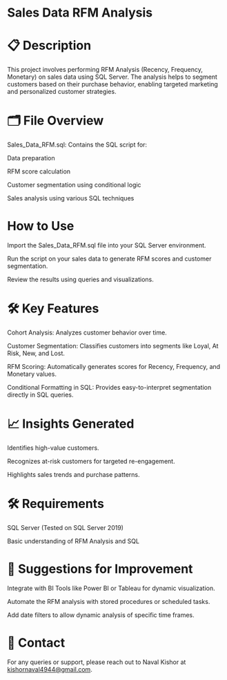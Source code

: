 
# Sales Data RFM Analysis

# 📋 Description

This project involves performing RFM Analysis (Recency, Frequency, Monetary) on sales data using SQL Server. The analysis helps to segment customers based on their purchase behavior, enabling targeted marketing and personalized customer strategies.

# 🗂️ File Overview

Sales_Data_RFM.sql: Contains the SQL script for:

Data preparation

RFM score calculation

Customer segmentation using conditional logic

Sales analysis using various SQL techniques

#  How to Use

Import the Sales_Data_RFM.sql file into your SQL Server environment.

Run the script on your sales data to generate RFM scores and customer segmentation.

Review the results using queries and visualizations.

# 🛠️ Key Features

Cohort Analysis: Analyzes customer behavior over time.

Customer Segmentation: Classifies customers into segments like Loyal, At Risk, New, and Lost.

RFM Scoring: Automatically generates scores for Recency, Frequency, and Monetary values.

Conditional Formatting in SQL: Provides easy-to-interpret segmentation directly in SQL queries.

# 📈 Insights Generated

Identifies high-value customers.

Recognizes at-risk customers for targeted re-engagement.

Highlights sales trends and purchase patterns.

# 🛠️ Requirements

SQL Server (Tested on SQL Server 2019)

Basic understanding of RFM Analysis and SQL

# 🧠 Suggestions for Improvement

Integrate with BI Tools like Power BI or Tableau for dynamic visualization.

Automate the RFM analysis with stored procedures or scheduled tasks.

Add date filters to allow dynamic analysis of specific time frames.

# 📧 Contact

For any queries or support, please reach out to Naval Kishor at kishornaval4944@gmail.com.
